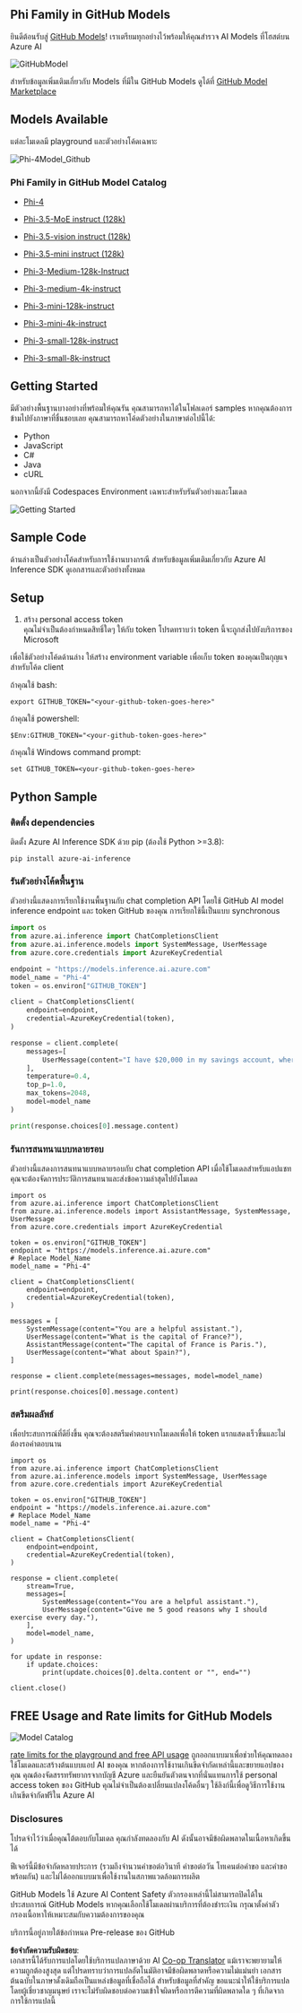 <!--
CO_OP_TRANSLATOR_METADATA:
{
  "original_hash": "fb67a08b9fc911a10ed58081fadef416",
  "translation_date": "2025-05-09T08:50:49+00:00",
  "source_file": "md/01.Introduction/02/02.GitHubModel.md",
  "language_code": "th"
}
-->
## Phi Family in GitHub Models

ยินดีต้อนรับสู่ [GitHub Models](https://github.com/marketplace/models)! เราเตรียมทุกอย่างไว้พร้อมให้คุณสำรวจ AI Models ที่โฮสต์บน Azure AI

![GitHubModel](../../../../../translated_images/GitHub_ModelCatalog.4fc858ab26afe64c43f5e423ad0c5c733878bb536fdb027a5bcf1f80c41b0633.th.png)

สำหรับข้อมูลเพิ่มเติมเกี่ยวกับ Models ที่มีใน GitHub Models ดูได้ที่ [GitHub Model Marketplace](https://github.com/marketplace/models)

## Models Available

แต่ละโมเดลมี playground และตัวอย่างโค้ดเฉพาะ

![Phi-4Model_Github](../../../../../translated_images/GitHub_ModelPlay.998e294f6ee69c3ca174c880b32af9feec4221d0d787de899ad9bb2da3b58981.th.png)

### Phi Family in GitHub Model Catalog

- [Phi-4](https://github.com/marketplace/models/azureml/Phi-4)

- [Phi-3.5-MoE instruct (128k)](https://github.com/marketplace/models/azureml/Phi-3-5-MoE-instruct)

- [Phi-3.5-vision instruct (128k)](https://github.com/marketplace/models/azureml/Phi-3-5-vision-instruct)

- [Phi-3.5-mini instruct (128k)](https://github.com/marketplace/models/azureml/Phi-3-5-mini-instruct)

- [Phi-3-Medium-128k-Instruct](https://github.com/marketplace/models/azureml/Phi-3-medium-128k-instruct)

- [Phi-3-medium-4k-instruct](https://github.com/marketplace/models/azureml/Phi-3-medium-4k-instruct)

- [Phi-3-mini-128k-instruct](https://github.com/marketplace/models/azureml/Phi-3-mini-128k-instruct)

- [Phi-3-mini-4k-instruct](https://github.com/marketplace/models/azureml/Phi-3-mini-4k-instruct)

- [Phi-3-small-128k-instruct](https://github.com/marketplace/models/azureml/Phi-3-small-128k-instruct)

- [Phi-3-small-8k-instruct](https://github.com/marketplace/models/azureml/Phi-3-small-8k-instruct)

## Getting Started

มีตัวอย่างพื้นฐานบางอย่างที่พร้อมให้คุณรัน คุณสามารถหาได้ในโฟลเดอร์ samples หากคุณต้องการข้ามไปยังภาษาที่ชื่นชอบเลย คุณสามารถหาโค้ดตัวอย่างในภาษาต่อไปนี้ได้:

- Python
- JavaScript
- C#
- Java
- cURL

นอกจากนี้ยังมี Codespaces Environment เฉพาะสำหรับรันตัวอย่างและโมเดล

![Getting Started](../../../../../translated_images/GitHub_ModelGetStarted.b4b839a081583da39bc976c2f0d8ac4603d3b8c23194b16cc9e0a1014f5611d0.th.png)

## Sample Code

ด้านล่างเป็นตัวอย่างโค้ดสำหรับการใช้งานบางกรณี สำหรับข้อมูลเพิ่มเติมเกี่ยวกับ Azure AI Inference SDK ดูเอกสารและตัวอย่างทั้งหมด

## Setup

1. สร้าง personal access token  
คุณไม่จำเป็นต้องกำหนดสิทธิ์ใดๆ ให้กับ token โปรดทราบว่า token นี้จะถูกส่งไปยังบริการของ Microsoft

เพื่อใช้ตัวอย่างโค้ดด้านล่าง ให้สร้าง environment variable เพื่อเก็บ token ของคุณเป็นกุญแจสำหรับโค้ด client

ถ้าคุณใช้ bash:  
```
export GITHUB_TOKEN="<your-github-token-goes-here>"
```  
ถ้าคุณใช้ powershell:  

```
$Env:GITHUB_TOKEN="<your-github-token-goes-here>"
```  

ถ้าคุณใช้ Windows command prompt:  

```
set GITHUB_TOKEN=<your-github-token-goes-here>
```

## Python Sample

### ติดตั้ง dependencies  
ติดตั้ง Azure AI Inference SDK ด้วย pip (ต้องใช้ Python >=3.8):

```
pip install azure-ai-inference
```  
### รันตัวอย่างโค้ดพื้นฐาน

ตัวอย่างนี้แสดงการเรียกใช้งานพื้นฐานกับ chat completion API โดยใช้ GitHub AI model inference endpoint และ token GitHub ของคุณ การเรียกใช้นี้เป็นแบบ synchronous

```python
import os
from azure.ai.inference import ChatCompletionsClient
from azure.ai.inference.models import SystemMessage, UserMessage
from azure.core.credentials import AzureKeyCredential

endpoint = "https://models.inference.ai.azure.com"
model_name = "Phi-4"
token = os.environ["GITHUB_TOKEN"]

client = ChatCompletionsClient(
    endpoint=endpoint,
    credential=AzureKeyCredential(token),
)

response = client.complete(
    messages=[
        UserMessage(content="I have $20,000 in my savings account, where I receive a 4% profit per year and payments twice a year. Can you please tell me how long it will take for me to become a millionaire? Also, can you please explain the math step by step as if you were explaining it to an uneducated person?"),
    ],
    temperature=0.4,
    top_p=1.0,
    max_tokens=2048,
    model=model_name
)

print(response.choices[0].message.content)
```

### รันการสนทนาแบบหลายรอบ

ตัวอย่างนี้แสดงการสนทนาแบบหลายรอบกับ chat completion API เมื่อใช้โมเดลสำหรับแอปแชท คุณจะต้องจัดการประวัติการสนทนาและส่งข้อความล่าสุดไปยังโมเดล

```
import os
from azure.ai.inference import ChatCompletionsClient
from azure.ai.inference.models import AssistantMessage, SystemMessage, UserMessage
from azure.core.credentials import AzureKeyCredential

token = os.environ["GITHUB_TOKEN"]
endpoint = "https://models.inference.ai.azure.com"
# Replace Model_Name
model_name = "Phi-4"

client = ChatCompletionsClient(
    endpoint=endpoint,
    credential=AzureKeyCredential(token),
)

messages = [
    SystemMessage(content="You are a helpful assistant."),
    UserMessage(content="What is the capital of France?"),
    AssistantMessage(content="The capital of France is Paris."),
    UserMessage(content="What about Spain?"),
]

response = client.complete(messages=messages, model=model_name)

print(response.choices[0].message.content)
```

### สตรีมผลลัพธ์

เพื่อประสบการณ์ที่ดียิ่งขึ้น คุณจะต้องสตรีมคำตอบจากโมเดลเพื่อให้ token แรกแสดงเร็วขึ้นและไม่ต้องรอคำตอบนาน

```
import os
from azure.ai.inference import ChatCompletionsClient
from azure.ai.inference.models import SystemMessage, UserMessage
from azure.core.credentials import AzureKeyCredential

token = os.environ["GITHUB_TOKEN"]
endpoint = "https://models.inference.ai.azure.com"
# Replace Model_Name
model_name = "Phi-4"

client = ChatCompletionsClient(
    endpoint=endpoint,
    credential=AzureKeyCredential(token),
)

response = client.complete(
    stream=True,
    messages=[
        SystemMessage(content="You are a helpful assistant."),
        UserMessage(content="Give me 5 good reasons why I should exercise every day."),
    ],
    model=model_name,
)

for update in response:
    if update.choices:
        print(update.choices[0].delta.content or "", end="")

client.close()
```

## FREE Usage and Rate limits for GitHub Models

![Model Catalog](../../../../../translated_images/GitHub_Model.0c2abb992151c5407046e2b763af51505ff709f04c0950785e0300fdc8c55a0c.th.png)

[rate limits for the playground and free API usage](https://docs.github.com/en/github-models/prototyping-with-ai-models#rate-limits) ถูกออกแบบมาเพื่อช่วยให้คุณทดลองใช้โมเดลและสร้างต้นแบบแอป AI ของคุณ หากต้องการใช้งานเกินขีดจำกัดเหล่านี้และขยายแอปของคุณ คุณต้องจัดสรรทรัพยากรจากบัญชี Azure และยืนยันตัวตนจากที่นั่นแทนการใช้ personal access token ของ GitHub คุณไม่จำเป็นต้องเปลี่ยนแปลงโค้ดอื่นๆ ใช้ลิงก์นี้เพื่อดูวิธีการใช้งานเกินขีดจำกัดฟรีใน Azure AI

### Disclosures

โปรดจำไว้ว่าเมื่อคุณโต้ตอบกับโมเดล คุณกำลังทดลองกับ AI ดังนั้นอาจมีข้อผิดพลาดในเนื้อหาเกิดขึ้นได้

ฟีเจอร์นี้มีข้อจำกัดหลายประการ (รวมถึงจำนวนคำขอต่อวินาที คำขอต่อวัน โทเคนต่อคำขอ และคำขอพร้อมกัน) และไม่ได้ออกแบบมาเพื่อใช้งานในสภาพแวดล้อมการผลิต

GitHub Models ใช้ Azure AI Content Safety ตัวกรองเหล่านี้ไม่สามารถปิดได้ในประสบการณ์ GitHub Models หากคุณเลือกใช้โมเดลผ่านบริการที่ต้องชำระเงิน กรุณาตั้งค่าตัวกรองเนื้อหาให้เหมาะสมกับความต้องการของคุณ

บริการนี้อยู่ภายใต้ข้อกำหนด Pre-release ของ GitHub

**ข้อจำกัดความรับผิดชอบ**:  
เอกสารนี้ได้รับการแปลโดยใช้บริการแปลภาษาด้วย AI [Co-op Translator](https://github.com/Azure/co-op-translator) แม้เราจะพยายามให้ความถูกต้องสูงสุด แต่โปรดทราบว่าการแปลอัตโนมัติอาจมีข้อผิดพลาดหรือความไม่แม่นยำ เอกสารต้นฉบับในภาษาดั้งเดิมถือเป็นแหล่งข้อมูลที่เชื่อถือได้ สำหรับข้อมูลที่สำคัญ ขอแนะนำให้ใช้บริการแปลโดยผู้เชี่ยวชาญมนุษย์ เราจะไม่รับผิดชอบต่อความเข้าใจผิดหรือการตีความที่ผิดพลาดใด ๆ ที่เกิดจากการใช้การแปลนี้